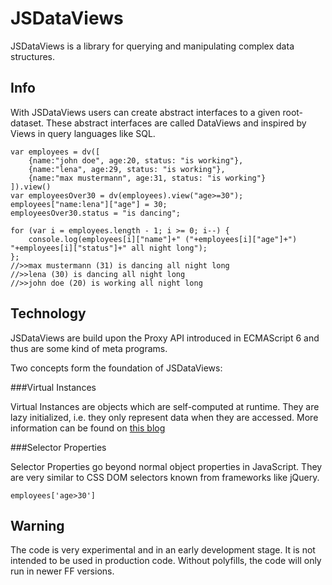 JSDataViews
===========

JSDataViews is a library for querying and manipulating complex data structures.


Info
----

With JSDataViews users can create abstract interfaces to a given root-dataset.
These abstract interfaces are called DataViews and inspired by Views in query languages like SQL.


	var employees = dv([	
		{name:"john doe", age:20, status: "is working"},
	    {name:"lena", age:29, status: "is working"},
	    {name:"max mustermann", age:31, status: "is working"}
	]).view()
	var employeesOver30 = dv(employees).view("age>=30");
	employees["name:lena"]["age"] = 30;
	employeesOver30.status = "is dancing";

	for (var i = employees.length - 1; i >= 0; i--) {
		console.log(employees[i]["name"]+" ("+employees[i]["age"]+") "+employees[i]["status"]+" all night long");
	};
	//>>max mustermann (31) is dancing all night long
	//>>lena (30) is dancing all night long
	//>>john doe (20) is working all night long

Technology
----------

JSDataViews are build upon the Proxy API introduced in ECMAScript 6 and thus are some kind of meta programs.

Two concepts form the foundation of JSDataViews:

###Virtual Instances

Virtual Instances are objects which are self-computed at runtime. They are lazy initialized, i.e. they only represent data when they are accessed.
More information can be found on <a href="http://www.bitcrunch.de/virtual-instances-in-javascript-with-proxy-api-jsdataviews/" target="_blank">this blog</a>

###Selector Properties

Selector Properties go beyond normal object properties in JavaScript. They are very similar to CSS DOM selectors known from frameworks like jQuery.

	employees['age>30']

Warning
-------

The code is very experimental and in an early development stage. It is not intended to be used in production code.
Without polyfills, the code will only run in newer FF versions.















<!-- Piwik Tracker -->
<img src="http://www.h1965153.stratoserver.net/piwik/piwik.php?idsite=1&amp;action_name=jsdataviews&amp;rec=1" style="border:0" alt="" />
